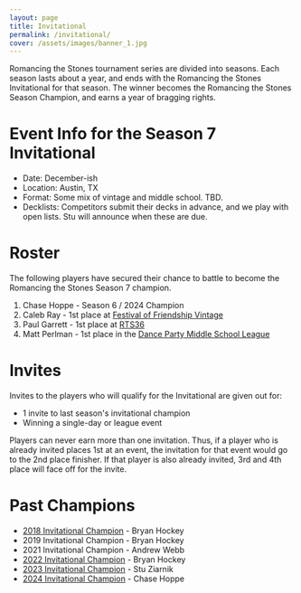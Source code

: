 ```yaml
---
layout: page
title: Invitational
permalink: /invitational/
cover: /assets/images/banner_1.jpg
---
```


Romancing the Stones tournament series are divided into seasons. Each season lasts about
a year, and ends with the Romancing the Stones Invitational for that season. The winner
becomes the Romancing the Stones Season Champion, and earns a year of bragging rights.

# Event Info for the Season 7 Invitational

* Date: December-ish
* Location: Austin, TX
* Format: Some mix of vintage and middle school. TBD.
* Decklists: Competitors submit their decks in advance, and we play with open lists.
  Stu will announce when these are due.

# Roster

The following players have secured their chance to battle to become the Romancing the
Stones Season 7 champion.

1. Chase Hoppe - Season 6 / 2024 Champion
2. Caleb Ray - 1st place at [Festival of Friendship Vintage](/results/2025-01-18)
3. Paul Garrett - 1st place at [RTS36](/results/2025-02-23)
4. Matt Perlman - 1st place in the [Dance Party Middle School League](/results/2025-01-31)

# Invites

Invites to the players who will qualify for the Invitational are given out for:

* 1 invite to last season's invitational champion
* Winning a single-day or league event

Players can never earn more than one invitation. Thus, if a player who is already
invited places 1st at an event, the invitation for that event would go to the 2nd place
finisher. If that player is also already invited, 3rd and 4th place will face off for
the invite.

# Past Champions

* [2018 Invitational Champion](/article/bryan_hockey_s1inv_report) - Bryan Hockey
* 2019 Invitational Champion - Bryan Hockey
* 2021 Invitational Champion - Andrew Webb
* [2022 Invitational Champion](/results/2022-12-03) - Bryan Hockey
* [2023 Invitational Champion](/results/2023-12-02) - Stu Ziarnik
* [2024 Invitational Champion](/results/2024-12-07) - Chase Hoppe
